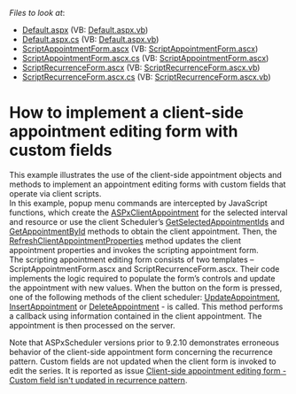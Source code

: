 <!-- default file list -->
*Files to look at*:

* [Default.aspx](./CS/WebSite/Default.aspx) (VB: [Default.aspx.vb](./VB/WebSite/Default.aspx.vb))
* [Default.aspx.cs](./CS/WebSite/Default.aspx.cs) (VB: [Default.aspx.vb](./VB/WebSite/Default.aspx.vb))
* [ScriptAppointmentForm.ascx](./CS/WebSite/UserForms/ScriptAppointmentForm.ascx) (VB: [ScriptAppointmentForm.ascx](./VB/WebSite/UserForms/ScriptAppointmentForm.ascx))
* [ScriptAppointmentForm.ascx.cs](./CS/WebSite/UserForms/ScriptAppointmentForm.ascx.cs) (VB: [ScriptAppointmentForm.ascx](./VB/WebSite/UserForms/ScriptAppointmentForm.ascx))
* [ScriptRecurrenceForm.ascx](./CS/WebSite/UserForms/ScriptRecurrenceForm.ascx) (VB: [ScriptRecurrenceForm.ascx.vb](./VB/WebSite/UserForms/ScriptRecurrenceForm.ascx.vb))
* [ScriptRecurrenceForm.ascx.cs](./CS/WebSite/UserForms/ScriptRecurrenceForm.ascx.cs) (VB: [ScriptRecurrenceForm.ascx.vb](./VB/WebSite/UserForms/ScriptRecurrenceForm.ascx.vb))
<!-- default file list end -->
# How to implement a client-side appointment editing form with custom fields


<p>This example illustrates the use of the client-side appointment objects and methods to implement an appointment editing forms with custom fields that operate via client scripts.<br />
In this example, popup menu commands are intercepted by JavaScript functions, which create the <a href="http://documentation.devexpress.com/#AspNet/clsDevExpressWebASPxSchedulerScriptsASPxClientAppointmenttopic">ASPxClientAppointment</a> for the selected interval and resource or use the client Scheduler’s <a href="http://documentation.devexpress.com/#AspNet/DevExpressWebASPxSchedulerScriptsASPxClientScheduler_GetSelectedAppointmentIdstopic">GetSelectedAppointmentIds</a> and <a href="http://documentation.devexpress.com/#AspNet/DevExpressWebASPxSchedulerScriptsASPxClientScheduler_GetAppointmentByIdtopic">GetAppointmentById</a> methods to obtain the client appointment. Then, the <a href="http://documentation.devexpress.com/#AspNet/DevExpressWebASPxSchedulerScriptsASPxClientScheduler_RefreshClientAppointmentPropertiestopic">RefreshClientAppointmentProperties</a> method updates the client appointment properties and invokes the scripting appointment form.<br />
The scripting appointment editing form consists of two templates – ScriptAppointmentForm.ascx and ScriptRecurrenceForm.ascx. Their code implements the logic required to populate the form’s controls and update the appointment with new values. When the button on the form is pressed, one of the following methods of the client scheduler: <a href="http://documentation.devexpress.com/#AspNet/DevExpressWebASPxSchedulerScriptsASPxClientScheduler_UpdateAppointmenttopic">UpdateAppointment</a>, <a href="http://documentation.devexpress.com/#AspNet/DevExpressWebASPxSchedulerScriptsASPxClientScheduler_InsertAppointmenttopic">InsertAppointment</a> or <a href="http://documentation.devexpress.com/#AspNet/DevExpressWebASPxSchedulerScriptsASPxClientScheduler_DeleteAppointmenttopic">DeleteAppointment</a> - is called. This method performs a callback using information contained in the client appointment. The appointment is then processed on the server.</p><p>Note that ASPxScheduler versions prior to 9.2.10 demonstrates erroneous behavior of the client-side appointment form concerning the recurrence pattern. Custom fields are not updated when the client form is invoked to edit the series. It is reported as issue <a href="https://www.devexpress.com/Support/Center/p/B143010">Client-side appointment editing form - Custom field isn't updated in recurrence pattern</a>.</p>

<br/>


